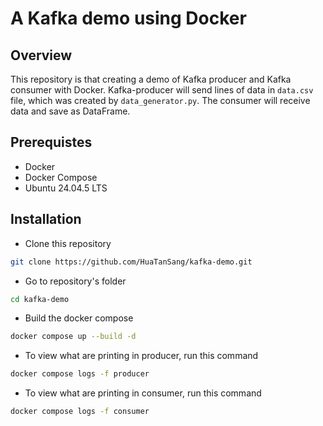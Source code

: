 # A Kafka demo using Docker 
## Overview 
This repository is that creating a demo of Kafka producer and Kafka consumer with Docker. Kafka-producer will send lines of data in `data.csv` file, which was created by `data_generator.py`. The consumer will receive data and save as DataFrame. 
## Prerequistes
- Docker 
- Docker Compose 
- Ubuntu 24.04.5 LTS 
## Installation 
- Clone this repository 
```bash
git clone https://github.com/HuaTanSang/kafka-demo.git
``` 
- Go to repository's folder 
```bash
cd kafka-demo
``` 
- Build the docker compose 
```bash
docker compose up --build -d
``` 
- To view what are printing in producer, run this command
```bash 
docker compose logs -f producer 
``` 
- To view what are printing in consumer, run this command
```bash 
docker compose logs -f consumer
```



